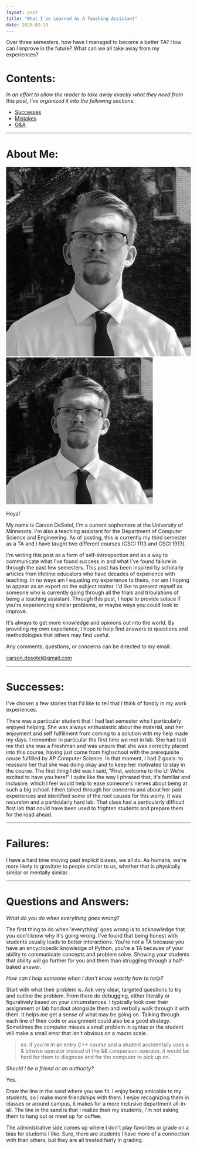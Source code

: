 ```yaml
---
layout: post
title: "What I've Learned As A Teaching Assistant"
date: 2020-02-19
---
```


Over three semesters, how have I managed to become a better TA? How can I improve in the future? What can we all take away from my experiences?

# Contents:

*In an effort to allow the reader to take away exactly what they need from this post, I've organized it into the following sections:*

* [Successes](#success)
* [Mistakes](#failure)
* [Q&A](#qa)

--- 

<a name="about_me"> </a>
# About Me:

![me](/images/carson_TA_article.jpg)<!-- .element height="400px" width="400px" -->
<img src="/images/carson_TA_article.jpg" alt="me" height="400px" width="400px">



Heya!

My name is Carson DeSotel, I'm a current sophomore at the University of Minnesota. I'm also a teaching assistant for the Department of Computer Science and Engineering. As of posting, this is currently my third semester as a TA and I have taught two different courses (CSCI 1113 and CSCI 1913). 

I'm writing this post as a form of self-introspection and as a way to communicate what I've found success in and what I've found failure in through the past few semesters. This post has been inspired by scholarly articles from lifetime educators who have decades of experience with teaching. In no ways am I equating my experience to theirs, nor am I hoping to appear as an expert on the subject matter. I'd like to present myself as someone who is currently going through all the trials and tribulations of being a teaching assistant. Through this post, I hope to provide solace if you're experiencing similar problems, or maybe ways you could look to improve. 

It's always to get more knowledge and opinions out into the world. By providing my own experience, I hope to help find answers to questions and methodologies that others may find useful.

Any comments, questions, or concerns can be directed to my email: 

carson.desotel@gmail.com

---

<a name="success"> </a>
# Successes:

I've chosen a few stories that I'd like to tell that I think of fondly in my work experiences. 

There was a particular student that I had last semester who I particularly enjoyed helping. She was always enthusiastic about the material, and her enjoyment and self fulfillment from coming to a solution with my help made my days. I remember in particular the first time we met in lab. She had told me that she was a Freshman and was unsure that she was correctly placed into this course, having just come from highschool with the prerequisite couse fulfilled by AP Computer Science. In that moment, I had 2 goals: to reassure her that she was doing okay and to keep her motivated to stay in the course. The first thing I did was I said, "First, welcome to the U! We're excited to have you here!" I quite like the way I phrased that, it's familiar and inclusive, which I feel would help to ease someone's nerves about being at such a big school. I then talked through her concerns and about her past experiences and identified some of the root causes for this worry. It was *recursion* and a particularly hard lab. That class had a particularly difficult first lab that could have been used to frighten students and prepare them for the road ahead.

---

<a name="failure"> </a>
# Failures:

I have a hard time moving past implicit biases, we all do. As humans, we're more likely to gravitate to people similar to us, whether that is physically similar or mentally similar.

---

<a name="qa"> </a>
# Questions and Answers:

*What do you do when everything goes wrong?*

The first thing to do when 'everything' goes wrong is to acknowledge that you don't know why it's going wrong. I've found that being honest with students usually leads to better interactions. You're not a TA because you have an encyclopedic knowledge of Python, you're a TA because of your ability to communicate concepts and problem solve. Showing your students that ability will go further for you and them than struggling through a half-baked answer.

*How can I help someone when I don't know exactly how to help?*

Start with what their problem is. Ask very clear, targeted questions to try and outline the problem. From there do debugging, either literally or figuratively based on your circumstances. I typically look over their assignment or lab handout alongside them and verbally walk through it with them. It helps me get a sense of what may be going on. Talking through each line of their code or assignment could also be a good strategy. Sometimes the computer misses a small problem in syntax or the student will make a small error that isn't obvious on a macro scale. 

> ex. if you're in an entry C++ course and a student accidentally uses a & bitwise operator instead of the && comparison operator, it would be hard for them to diagnose and for the computer to pick up on.

*Should I be a friend or an authority?*

Yes.

Draw the line in the sand where you see fit. I enjoy being amicable to my students, so I make more friendships with them. I enjoy recognizing them in classes or around campus, it makes for a more inclusive department all-in-all. The line in the sand is that I realize their my students, I'm not asking them to hang out or meet up for coffee. 

The administrative side comes up where I don't play favorites or grade on a bias for students I like. Sure, there are students I have more of a connection with than others, but they are all treated fairly in grading. 